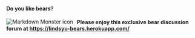 #### Do you like **bears?**
<img src="https://i.imgur.com/bW0BcAE.jpg"
     alt="Markdown Monster icon"
     style="float: left; margin-right: 10px;" />

#### Please enjoy this exclusive bear discussion forum at https://lindsyu-bears.herokuapp.com/
